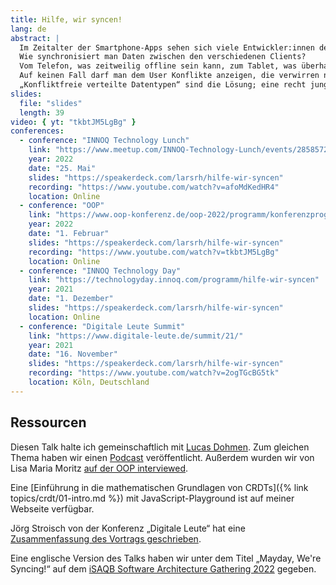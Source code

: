 ```yaml
---
title: Hilfe, wir syncen!
lang: de
abstract: |
  Im Zeitalter der Smartphone-Apps sehen sich viele Entwickler:innen dem immer wieder gleichen Problem ausgesetzt:
  Wie synchronisiert man Daten zwischen den verschiedenen Clients?
  Vom Telefon, was zeitweilig offline sein kann, zum Tablet, was überhaupt nur im WLAN hängt, zur Weboberfläche.
  Auf keinen Fall darf man dem User Konflikte anzeigen, die verwirren nur!
  „Konfliktfreie verteilte Datentypen“ sind die Lösung; eine recht junge Technologie, die verspricht, alle diese Probleme anzugehen.
slides:
  file: "slides"
  length: 39
video: { yt: "tkbtJM5LgBg" }
conferences:
  - conference: "INNOQ Technology Lunch"
    link: "https://www.meetup.com/INNOQ-Technology-Lunch/events/285857259/"
    year: 2022
    date: "25. Mai"
    slides: "https://speakerdeck.com/larsrh/hilfe-wir-syncen"
    recording: "https://www.youtube.com/watch?v=afoMdKedHR4"
    location: Online
  - conference: "OOP"
    link: "https://www.oop-konferenz.de/oop-2022/programm/konferenzprogramm"
    year: 2022
    date: "1. Februar"
    slides: "https://speakerdeck.com/larsrh/hilfe-wir-syncen"
    recording: "https://www.youtube.com/watch?v=tkbtJM5LgBg"
    location: Online
  - conference: "INNOQ Technology Day"
    link: "https://technologyday.innoq.com/programm/hilfe-wir-syncen"
    year: 2021
    date: "1. Dezember"
    slides: "https://speakerdeck.com/larsrh/hilfe-wir-syncen"
    location: Online
  - conference: "Digitale Leute Summit"
    link: "https://www.digitale-leute.de/summit/21/"
    year: 2021
    date: "16. November"
    slides: "https://speakerdeck.com/larsrh/hilfe-wir-syncen"
    recording: "https://www.youtube.com/watch?v=2ogTGcBG5tk"
    location: Köln, Deutschland
---
```


## Ressourcen

Diesen Talk halte ich gemeinschaftlich mit [Lucas Dohmen](https://lucas.dohmen.io/).
Zum gleichen Thema haben wir einen [Podcast](https://www.innoq.com/de/podcast/099-crdt/) veröffentlicht.
Außerdem wurden wir von Lisa Maria Moritz [auf der OOP interviewed](https://software-architektur.tv/2022/02/01/folge105.html).

Eine [Einführung in die mathematischen Grundlagen von CRDTs]({% link topics/crdt/01-intro.md %}) mit JavaScript-Playground ist auf meiner Webseite verfügbar.

Jörg Stroisch von der Konferenz „Digitale Leute“ hat eine [Zusammenfassung des Vortrags geschrieben](https://www.digitale-leute.de/interview/wie-man-konfliktfrei-daten-auf-unterschiedlichen-endgeraeten-nutzt/).

Eine englische Version des Talks haben wir unter dem Titel „Mayday, We're Syncing!“ auf dem [iSAQB Software Architecture Gathering 2022](https://skillsmatter.com/skillscasts/18210-mayday-we-re-syncing) gegeben.
